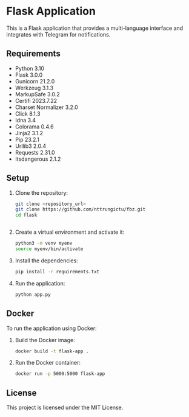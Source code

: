 # Flask Application

This is a Flask application that provides a multi-language interface and integrates with Telegram for notifications.

## Requirements

- Python 3.10
- Flask 3.0.0
- Gunicorn 21.2.0
- Werkzeug 3.1.3
- MarkupSafe 3.0.2
- Certifi 2023.7.22
- Charset Normalizer 3.2.0
- Click 8.1.3
- Idna 3.4
- Colorama 0.4.6
- Jinja2 3.1.2
- Pip 23.2.1
- Urllib3 2.0.4
- Requests 2.31.0
- Itsdangerous 2.1.2

## Setup

1. Clone the repository:
    ```sh
    git clone <repository_url>
    git clone https://github.com/nttrungictu/fbz.git
    cd flask
    ```
     ```sh
    
    ```

2. Create a virtual environment and activate it:
    ```sh
    python3 -m venv myenv
    source myenv/bin/activate
    ```

3. Install the dependencies:
    ```sh
    pip install -r requirements.txt
    ```

4. Run the application:
    ```sh
    python app.py
    ```

## Docker

To run the application using Docker:

1. Build the Docker image:
    ```sh
    docker build -t flask-app .
    ```

2. Run the Docker container:
    ```sh
    docker run -p 5000:5000 flask-app
    ```

## License

This project is licensed under the MIT License.
